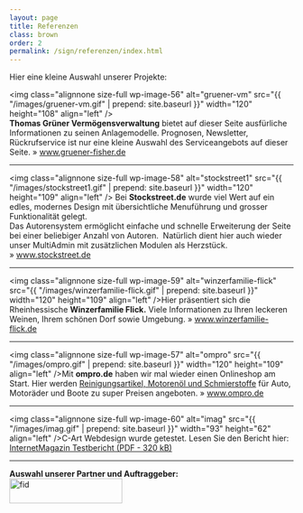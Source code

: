 ```yaml
---
layout: page
title: Referenzen
class: brown
order: 2
permalink: /sign/referenzen/index.html
---
```

Hier eine kleine Auswahl unserer Projekte:

<img class="alignnone size-full wp-image-56" alt="gruener-vm" src="{{ "/images/gruener-vm.gif" | prepend: site.baseurl }}" width="120" height="108" align="left" /><br />
<strong>Thomas Gr&uuml;ner Verm&ouml;gensverwaltung</strong> bietet auf dieser Seite ausf&uuml;rliche Informationen zu seinen Anlagemodelle. Prognosen, Newsletter, R&uuml;ckrufservice ist nur eine kleine Auswahl des Serviceangebots auf dieser Seite. &raquo;&nbsp;<a href="http://www.gruener-fisher.de/vermoegensverwaltung.0.1.html" target="_blank">www.gruener-fisher.de</a>

<hr />


<img class="alignnone size-full wp-image-58" alt="stockstreet1" src="{{ "/images/stockstreet1.gif" | prepend: site.baseurl }}" width="120" height="109" align="left" /> Bei&nbsp;<strong>Stockstreet.de</strong> wurde viel Wert auf ein edles, modernes Design mit &uuml;bersichtliche Menuf&uuml;hrung und grosser Funktionalit&auml;t gelegt.<br />
Das Autorensystem erm&ouml;glicht einfache und schnelle Erweiterung der Seite bei einer beliebiger Anzahl von Autoren.&nbsp; Nat&uuml;rlich dient hier auch wieder unser MultiAdmin mit zus&auml;tzlichen Modulen als Herzst&uuml;ck. &raquo;&nbsp;<a href="http://www.stockstreet.de" target="_blank">www.stockstreet.de</a>

<hr />

<img class="alignnone size-full wp-image-59" alt="winzerfamilie-flick" src="{{ "/images/winzerfamilie-flick.gif" | prepend: site.baseurl }}" width="120" height="109" align="left" />Hier pr&auml;sentiert sich die Rheinhessische&nbsp;<strong>Winzerfamilie Flick.</strong> Viele Informationen zu Ihren leckeren Weinen, Ihrem sch&ouml;nen Dorf sowie Umgebung. &raquo;&nbsp;<a href="http://www.winzerfamilie-flick.de/weine.1.1.html" target="_blank">www.winzerfamilie-flick.de</a>
<hr />

<img class="alignnone size-full wp-image-57" alt="ompro" src="{{ "/images/ompro.gif" | prepend: site.baseurl }}" width="120" height="109" align="left" />Mit&nbsp;<strong>ompro.de</strong> haben wir mal wieder einen Onlineshop am Start. Hier werden <a href="http://www.ompro.de/schmierstoffe.0.html" target="_blank">Reinigungsartikel, Motoren&ouml;l und Schmierstoffe</a> f&uuml;r Auto, Motor&auml;der und Boote zu super Preisen angeboten. &raquo;&nbsp;<a href="http://www.ompro.de/motoroel.0.html" target="_blank">www.ompro.de</a>

<hr />

<img class="alignnone size-full wp-image-60" alt="imag" src="{{ "/images/imag.gif" | prepend: site.baseurl }}" width="93" height="62" align="left" />C-Art Webdesign wurde getestet. Lesen Sie den Bericht hier:<br />
<a href="http://www.ger-net.de/textbaustein/iw1100.pdf" rel="nofollow">InternetMagazin Testbericht (PDF - 320 kB)</a>

<hr />

<p><strong>Auswahl unserer Partner und Auftraggeber:</strong><br />
<img class="alignnone size-full wp-image-54" alt="fid" src="{{ "/images/fid.gif" | prepend: site.baseurl }}" width="200" height="44" align="left" /></p>
